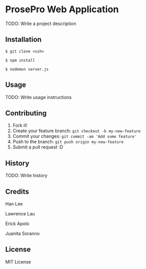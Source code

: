# ProsePro Web Application
TODO: Write a project description
## Installation
`$ git clone <ssh>`

`$ npm install`

`$ nodemon server.js`
## Usage
TODO: Write usage instructions
## Contributing
1. Fork it!
2. Create your feature branch: `git checkout -b my-new-feature`
3. Commit your changes: `git commit -am 'Add some feature'`
4. Push to the branch: `git push origin my-new-feature`
5. Submit a pull request :D
## History
TODO: Write history

## Credits
Han Lee

Lawrence Lau

Erick Apolo

Juanita Soranno

## License
MIT License
